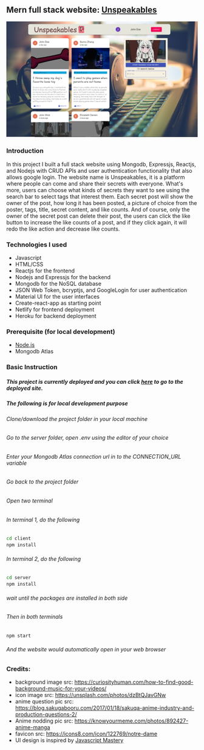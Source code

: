 ## Mern full stack website: [Unspeakables](https://unspeakables.netlify.app/)

![Sample_page](../images/samplePage.png)

### Introduction
In this project I built a full stack website using Mongodb, Expressjs, Reactjs, and Nodejs with CRUD APIs and user authentication functionality that also allows google login.
The website name is Unspeakables, it is a platform where people can come and share their secrets with everyone. What's more, users can choose what kinds of secrets they want
to see using the search bar to select tags that interest them. Each secret post will show the owner of the post, how long it has been posted, a picture of choice from the poster, tags,
title, secret content, and like counts. And of course, only the owner of the secret post can delete their post, the users can click the like button to increase the like counts of a post, and if they click again, it will redo the like action and decrease like counts.

### Technologies I used
* Javascript
* HTML/CSS
* Reactjs for the frontend
* Nodejs and Expressjs for the backend
* Mongodb for the NoSQL database
* JSON Web Token, bcryptjs, and GoogleLogin for user authentication
* Material UI for the user interfaces
* Create-react-app as starting point
* Netlify for frontend deployment
* Heroku for backend deployment

### Prerequisite (for local development)
* [Node.js](https://nodejs.org/en/download/)
* Mongodb Atlas

### Basic Instruction
##### This project is currently deployed and you can click [here](https://unspeakables.netlify.app/) to go to the deployed site.
##### The following is for local development purpose
###### Clone/download the project folder in your local machine
###### Go to the server folder, open .env using the editor of your choice
###### Enter your Mongodb Atlas connection url in to the CONNECTION_URL variable
###### Go back to the project folder
###### Open two terminal
###### In terminal 1, do the following
```bash
cd client
npm install
```
###### In terminal 2, do the following
```bash
cd server
npm install
```
###### wait until the packages are installed in both side
###### Then in both terminals
```bash
npm start
```
###### And the website would automatically open in your web browser

### Credits:
* background image src: https://curiosityhuman.com/how-to-find-good-background-music-for-your-videos/
* icon image src: https://unsplash.com/photos/dzBtQJavGNw
* anime question pic src: https://blog.sakugabooru.com/2017/01/18/sakuqa-anime-industry-and-production-questions-2/
* Anime nodding pic src: https://knowyourmeme.com/photos/892427-anime-manga
* favicon src: https://icons8.com/icon/122769/notre-dame
* UI design is inspired by [Javascript Mastery](https://www.youtube.com/channel/UCmXmlB4-HJytD7wek0Uo97A)

